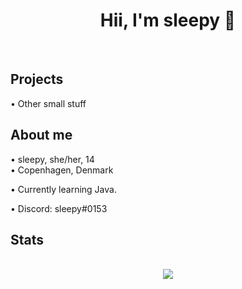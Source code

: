 <div align="center">
  <h1>Hii, I'm sleepy 👋</h1> <br/>
</div>

<h2>Projects</h2>
• Other small stuff<br />

<h2>About me</h2>
• sleepy, she/her, 14<br />
• Copenhagen, Denmark<br />

• Currently learning Java.<br />

• Discord: sleepy#0153<br />

<h2>Stats</h2>
<p align = center>
  <br />
  <img src = "https://github-readme-streak-stats.herokuapp.com/?user=sleepyylol&theme=dracula">
</p>
